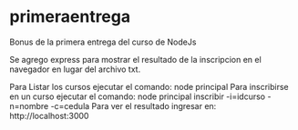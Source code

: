 # primeraentrega
Bonus de la primera entrega del curso de NodeJs

Se agrego express para mostrar el resultado de la inscripcion en el navegador en lugar del archivo txt.

Para Listar los cursos ejecutar el comando: node principal
Para inscribirse en un curso ejecutar el comando: node principal inscribir -i=idcurso -n=nombre -c=cedula
Para ver el resultado ingresar en: http://localhost:3000
